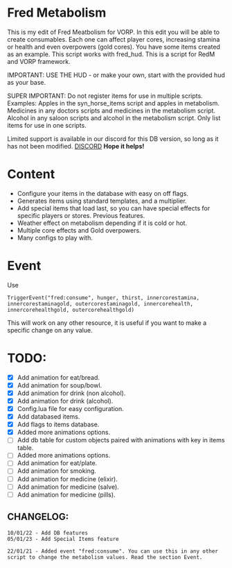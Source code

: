 # Fred Metabolism

 This is my edit of Fred Meatbolism for VORP. 
  In this edit you will be able to create consumables. Each one can affect player cores, increasing stamina or health and even overpowers (gold cores). You have some items created as an example. This script works with fred_hud. This is a script for RedM and VORP framework.

 IMPORTANT: USE THE HUD - or make your own, start with the provided hud as your base.
 
 SUPER IMPORTANT: Do not register items for use in multiple scripts. 
 Examples: 
 Apples in the syn_horse_items script and apples in metabolism. 
 Medicines in any doctors scripts and medicines in the metabolism script. 
 Alcohol in any saloon scripts and alcohol in the metabolism script. 
 Only list items for use in one scripts.

Limited support is available in our discord for this DB version, so long as it has not been modified. 
[DISCORD](`https://discord.gg/pTgJNjVDby`)
 **Hope it helps!**

# Content
- Configure your items in the database with easy on off flags.
- Generates items using standard templates, and a multiplier. 
- Add special items that load last, so you can have special effects for specific players or stores.
Previous features.
- Weather effect on metabolism depending if it is cold or hot. 
- Multiple core effects and Gold overpowers.
- Many configs to play with.

# Event
Use 
```
TriggerEvent("fred:consume", hunger, thirst, innercorestamina, innercorestaminagold, outercorestaminagold, innercorehealth, innercorehealthgold, outercorehealthgold)
```
This will work on any other resource, it is useful if you want to make a specific change on any value.

# TODO: 
- [X] Add animation for eat/bread. 
- [X] Add animation for soup/bowl. 
- [X] Add animation for drink (non alcohol). 
- [X] Add animation for drink (alcohol). 
- [X] Config.lua file for easy configuration.
- [X] Add databased items.
- [X] Add flags to items database. 
- [X] Added more animations options. 
- [ ] Add db table for custom objects paired with animations with key in items table.
- [ ] Added more animations options.
- [ ] Add animation for eat/plate. 
- [ ] Add animation for smoking.  
- [ ] Add animation for medicine (elixir).  
- [ ] Add animation for medicine (salve).  
- [ ] Add animation for medicine (pills).  

## CHANGELOG:
```
10/01/22 - Add DB features
05/01/23 - Add Special Items feature
```

```
22/01/21 - Added event "fred:consume". You can use this in any other script to change the metabolism values. Read the section Event.
```